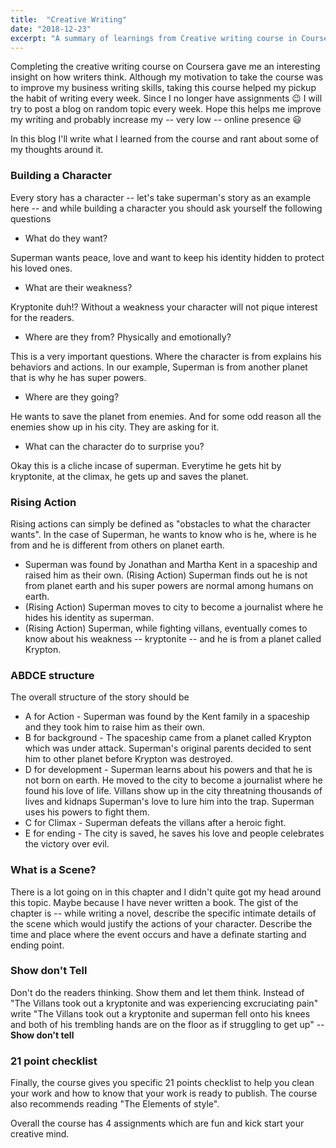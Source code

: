```yaml
---
title:  "Creative Writing"
date: "2018-12-23"
excerpt: "A summary of learnings from Creative writing course in Coursera"
---
```


Completing the creative writing course on Coursera gave me an interesting insight on how writers think. Although my motivation to take the course was to improve my business writing skills,
taking this course helped my pickup the habit of writing every week. Since I no longer have assignments :wink: I will try to post a blog on random topic every week. Hope this helps me improve my writing and
probably increase my -- very low -- online presence :smiley:

In this blog I'll write what I learned from the course and rant about some of my thoughts around it.

### Building a Character
Every story has a character -- let's take superman's story as an example here -- and while building a character you should ask yourself the following questions

* What do they want?

Superman wants peace, love and want to keep his identity hidden to protect his loved ones.

* What are their weakness?

Kryptonite duh!? Without a weakness your character will not pique interest for the readers.

* Where are they from? Physically and emotionally?

This is a very important questions. Where the character is from explains his behaviors and actions. In our example, Superman is from another planet that is why he has super powers.

* Where are they going?

He wants to save the planet from enemies. And for some odd reason all the enemies show up in his city. They are asking for it.

* What can the character do to surprise you?

Okay this is a cliche incase of superman. Everytime he gets hit by kryptonite, at the climax, he gets up and saves the planet.

### Rising Action
Rising actions can simply be defined as "obstacles to what the character wants".
In the case of Superman, he wants to know who is he, where is he from and he is different from others on planet earth.

* Superman was found by Jonathan and Martha Kent in a spaceship and raised him as their own. (Rising Action) Superman finds out he is not from planet earth and his super powers are normal among humans on earth.
* (Rising Action) Superman moves to city to become a journalist where he hides his identity as superman.
* (Rising Action) Superman, while fighting villans, eventually comes to know about his weakness -- kryptonite -- and he is from a planet called Krypton.

### ABDCE structure
The overall structure of the story should be
* A for Action - Superman was found by the Kent family in a spaceship and they took him to raise him as their own.
* B for background - The spaceship came from a planet called Krypton which was under attack. Superman's original parents decided to sent him to other planet before Krypton was destroyed.
* D for development - Superman learns about his powers and that he is not born on earth. He moved to the city to become a journalist where he found his love of life. Villans show up in the city threatning thousands of lives and kidnaps Superman's love to lure him into the trap. Superman uses his powers to fight them.
* C for Climax - Superman defeats the villans after a heroic fight.
* E for ending - The city is saved, he saves his love and people celebrates the victory over evil.

### What is a Scene?
There is a lot going on in this chapter and I didn't quite got my head around this topic. Maybe because I have never written a book. The gist of the chapter is -- while writing a novel, describe the specific intimate details of the scene which would justify the actions of your character. Describe the time and place where the event occurs and have a definate starting and ending point.

### Show don't Tell
Don't do the readers thinking. Show them and let them think. Instead of "The Villans took out a kryptonite and was experiencing excruciating pain" write "The Villans took out a kryptonite and superman fell onto his knees and both of his trembling hands are on the floor as if struggling to get up" -- **Show don't tell**

### 21 point checklist
Finally, the course gives you specific 21 points checklist to help you clean your work and how to know that your work is ready to publish. The course also recommends reading "The Elements of style".


Overall the course has 4 assignments which are fun and kick start your creative mind.
